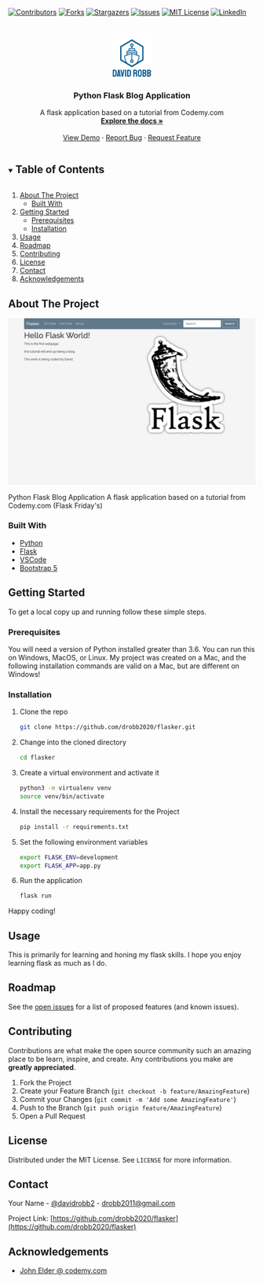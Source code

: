 <!--
*** Thanks for checking out the Best-README-Template. If you have a suggestion
*** that would make this better, please fork the repo and create a pull request
*** or simply open an issue with the tag "enhancement".
*** Thanks again! Now go create something AMAZING! :D
***
***
***
*** To avoid retyping too much info. Do a search and replace for the following:
*** drobb2020, flasker, davidrobb2, drobb2011@gmail.com, Python Flask Blog Application, A flask application based on a tutorial from Codemy.com
-->

<!-- PROJECT SHIELDS -->
<!--
*** I'm using markdown "reference style" links for readability.
*** Reference links are enclosed in brackets [ ] instead of parentheses ( ).
*** See the bottom of this document for the declaration of the reference variables
*** for contributors-url, forks-url, etc. This is an optional, concise syntax you may use.
*** https://www.markdownguide.org/basic-syntax/#reference-style-links
-->
[![Contributors][contributors-shield]][contributors-url]
[![Forks][forks-shield]][forks-url]
[![Stargazers][stars-shield]][stars-url]
[![Issues][issues-shield]][issues-url]
[![MIT License][license-shield]][license-url]
[![LinkedIn][linkedin-shield]][linkedin-url]

<!-- PROJECT LOGO -->
<br />
<p align="center">
  <a href="https://github.com/drobb2020/flasker">
    <img src="images/logo.png" alt="Logo" width="80" height="80">
  </a>

  <h3 align="center">Python Flask Blog Application</h3>

  <p align="center">
    A flask application based on a tutorial from Codemy.com
    <br />
    <a href="https://github.com/drobb2020/flasker"><strong>Explore the docs »</strong></a>
    <br />
    <br />
    <a href="https://flaskerdrobb.herokuapp.com/">View Demo</a>
    ·
    <a href="https://github.com/drobb2020/flasker/issues">Report Bug</a>
    ·
    <a href="https://github.com/drobb2020/flasker/issues">Request Feature</a>
  </p>
</p>

<!-- TABLE OF CONTENTS -->
<details open="open">
  <summary><h2 style="display: inline-block">Table of Contents</h2></summary>
  <ol>
    <li>
      <a href="#about-the-project">About The Project</a>
      <ul>
        <li><a href="#built-with">Built With</a></li>
      </ul>
    </li>
    <li>
      <a href="#getting-started">Getting Started</a>
      <ul>
        <li><a href="#prerequisites">Prerequisites</a></li>
        <li><a href="#installation">Installation</a></li>
      </ul>
    </li>
    <li><a href="#usage">Usage</a></li>
    <li><a href="#roadmap">Roadmap</a></li>
    <li><a href="#contributing">Contributing</a></li>
    <li><a href="#license">License</a></li>
    <li><a href="#contact">Contact</a></li>
    <li><a href="#acknowledgements">Acknowledgements</a></li>
  </ol>
</details>

<!-- ABOUT THE PROJECT -->
## About The Project

<a href="https://github.com/drobb2020/flasker">
    <img src="images/flaskerdrobb.png" alt="Logo" width="700">
  </a>

Python Flask Blog Application
A flask application based on a tutorial from Codemy.com (Flask Friday's)

### Built With

* [Python](https://www.python.org/)
* [Flask](https://flask.palletsprojects.com/en/2.0.x/)
* [VSCode](https://code.visualstudio.com/)
* [Bootstrap 5](https://getbootstrap.com/)

<!-- GETTING STARTED -->
## Getting Started

To get a local copy up and running follow these simple steps.

### Prerequisites

You will need a version of Python installed greater than 3.6. You can run this on Windows, MacOS, or Linux. My project was created on a Mac, and the following installation commands are valid on a Mac, but are different on Windows!

### Installation

1. Clone the repo

   ```sh
   git clone https://github.com/drobb2020/flasker.git
   ```

2. Change into the cloned directory

   ```sh
   cd flasker
   ```

3. Create a virtual environment and activate it

   ```sh
   python3 -m virtualenv venv
   source venv/bin/activate
   ```

4. Install the necessary requirements for the Project

   ```sh
   pip install -r requirements.txt
   ```

5. Set the following environment variables

   ```sh
   export FLASK_ENV=development
   export FLASK_APP=app.py
   ```

6. Run the application

   ```sh
   flask run
   ```

Happy coding!

<!-- USAGE EXAMPLES -->
## Usage

This is primarily for learning and honing my flask skills. I hope you enjoy learning flask as much as I do.

<!-- ROADMAP -->
## Roadmap

See the [open issues](https://github.com/drobb2020/flasker/issues) for a list of proposed features (and known issues).

<!-- CONTRIBUTING -->
## Contributing

Contributions are what make the open source community such an amazing place to be learn, inspire, and create. Any contributions you make are **greatly appreciated**.

1. Fork the Project
2. Create your Feature Branch (`git checkout -b feature/AmazingFeature`)
3. Commit your Changes (`git commit -m 'Add some AmazingFeature'`)
4. Push to the Branch (`git push origin feature/AmazingFeature`)
5. Open a Pull Request

<!-- LICENSE -->
## License

Distributed under the MIT License. See `LICENSE` for more information.

<!-- CONTACT -->
## Contact

Your Name - [@davidrobb2](https://twitter.com/davidrobb2) - drobb2011@gmail.com

Project Link: [https://github.com/drobb2020/flasker](https://github.com/drobb2020/flasker)

<!-- ACKNOWLEDGEMENTS -->
## Acknowledgements

* [John Elder @ codemy.com](https://www.youtube.com/playlist?list=PLCC34OHNcOtolz2Vd9ZSeSXWc8Bq23yEz)

<!-- MARKDOWN LINKS & IMAGES -->
<!-- https://www.markdownguide.org/basic-syntax/#reference-style-links -->
[contributors-shield]: https://img.shields.io/github/contributors/drobb2020/flasker.svg?style=for-the-badge
[contributors-url]: https://github.com/drobb2020/flasker/graphs/contributors
[forks-shield]: https://img.shields.io/github/forks/drobb2020/flasker.svg?style=for-the-badge
[forks-url]: https://github.com/drobb2020/flasker/network/members
[stars-shield]: https://img.shields.io/github/stars/drobb2020/flasker.svg?style=for-the-badge
[stars-url]: https://github.com/drobb2020/flasker/stargazers
[issues-shield]: https://img.shields.io/github/issues/drobb2020/flasker.svg?style=for-the-badge
[issues-url]: https://github.com/drobb2020/flasker/issues
[license-shield]: https://img.shields.io/github/license/drobb2020/flasker.svg?style=for-the-badge
[license-url]: https://github.com/drobb2020/flasker/blob/master/LICENSE
[linkedin-shield]: https://img.shields.io/badge/-LinkedIn-black.svg?style=for-the-badge&logo=linkedin&colorB=555
[linkedin-url]: https://linkedin.com/in/drobb2020
